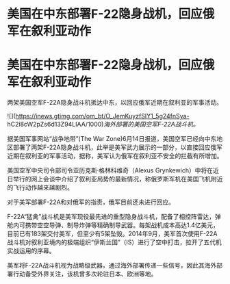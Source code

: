# 美国在中东部署F-22隐身战机，回应俄军在叙利亚动作

# 美国在中东部署F-22隐身战机，回应俄军在叙利亚动作

两架美国空军F-22A隐身战斗机抵达中东，以回应俄军近期在叙利亚的军事活动。

![](https://inews.gtimg.com/om_bt/O_JemKuyzfSIY1_5g24fnSya-
hC2i8cW2pZs6d13Z94LIAA/1000)_海外部署的美国空军F-22A战斗机。_

据美国军事网站“战争地带”(The War
Zone)6月14日报道，美国空军已经向中东地区部署了两架F-22A隐身战斗机，此举是美军武力展示的一部分，以直接回应俄军近期在叙利亚的军事活动，据称，美军认为俄军在叙利亚不安全的拦截有所增加。

美国空军中央司令部司令亚历克斯·格林科维奇（Alexus
Grynkewich）中将在近日举行的网上会谈中介绍了叙利亚局势的最新情况，称俄罗斯军机在美国飞机附近的飞行动作越来越剧烈。

对于美军部署F-22A和对俄军的指责，俄军目前还未进行回应。

F-22A“猛禽”战斗机是美军现役最先进的重型隐身战斗机，配备了相控阵雷达，弹舱内可携带空空导弹、制导炸弹等精确制导武器。每架战机成本高达1.4亿美元，目前已有183架交付美军，但至少有5架坠毁。2014年9月，美军首次使用F-22A战斗机对叙利亚境内的极端组织“伊斯兰国”（IS）进行了空中打击，拉开了五代机实战运用的序幕。

美军将F-22A战斗机视为战略级武器，通过海外部署传递一些信号，因此其海外部署行动备受外界关注，该机曾多次轮驻日本、欧洲等地。

